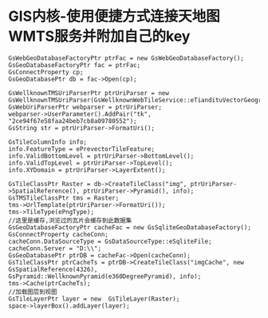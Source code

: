 # GIS内核-使用便捷方式连接天地图WMTS服务并附加自己的key #

	GsWebGeoDatabaseFactoryPtr ptrFac = new GsWebGeoDatabaseFactory();
	GsGeoDatabaseFactoryPtr fac = ptrFac;
	GsConnectProperty cp;
	GsGeoDatabasePtr db = fac->Open(cp);

	GsWellknownTMSUriParserPtr ptrUriParser = new GsWellknownTMSUriParser(GsWellknownWebTileService::eTiandituVectorGeographicWMTS);
	GsWebUriParserPtr webparser = ptrUriParser;
	webparser->UserParameter().AddPair("tk", "2ce94f67e58faa24beb7cb8a09780552");
	GsString str = ptrUriParser->FormatUri();

	GsTileColumnInfo info;
	info.FeatureType = ePrevectorTileFeature;
	info.ValidBottomLevel = ptrUriParser->BottomLevel();
	info.ValidTopLevel = ptrUriParser->TopLevel();
	info.XYDomain = ptrUriParser->LayerExtent();

	GsTileClassPtr Raster = db->CreateTileClass("img", ptrUriParser->SpatialReference(), ptrUriParser->Pyramid(), info);
	GsTMSTileClassPtr tms = Raster; 
	tms->UrlTemplate(ptrUriParser->FormatUri());
	tms->TileType(ePngType);
	//这里是缓存,浏览过的瓦片会缓存到此数据集  
	GsGeoDatabaseFactoryPtr cacheFac = new GsSqliteGeoDatabaseFactory();
	GsConnectProperty cacheConn;
	cacheConn.DataSourceType = GsDataSourceType::eSqliteFile;
	cacheConn.Server = "D:\\";
	GsGeoDatabasePtr ptrDB = cacheFac->Open(cacheConn);
	GsTileClassPtr ptrCacheTs = ptrDB->CreateTileClass("imgCache", new  GsSpatialReference(4326), GsPyramid::WellknownPyramid(e360DegreePyramid), info);
	tms->Cache(ptrCacheTs);
	//加载图层到视图  
	GsTileLayerPtr layer = new  GsTileLayer(Raster);
	space->layerBox().addLayer(layer);